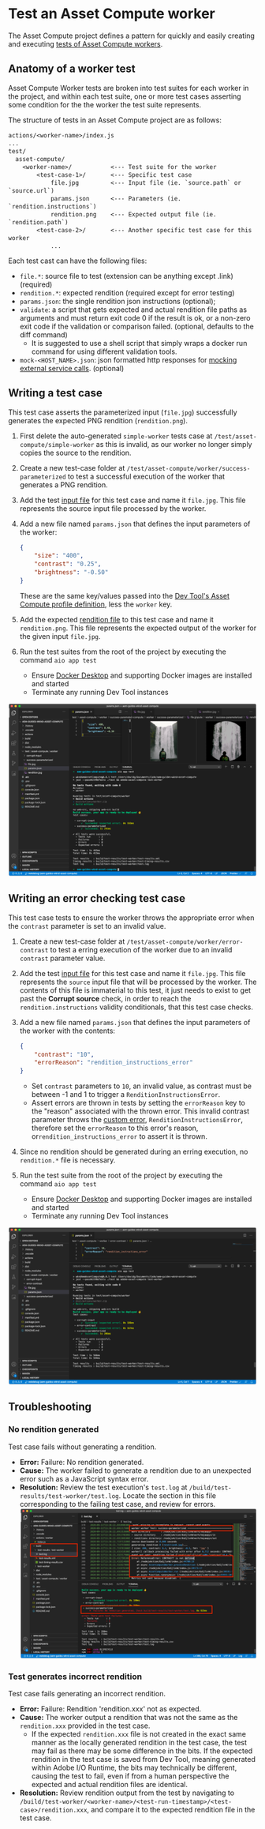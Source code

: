 # Test an Asset Compute worker

The Asset Compute project defines a pattern for quickly and easily creating and executing [tests of Asset Compute workers](https://docs.adobe.com/content/help/en/asset-compute/using/extend/test-custom-application.html).

## Anatomy of a worker test

Asset Compute Worker tests are broken into test suites for each worker in the project, and within each test suite, one or more test cases asserting some condition for the the worker the test suite represents.

The structure of tests in an Asset Compute project are as follows:

```
actions/<worker-name>/index.js
...
test/
  asset-compute/
    <worker-name>/           <--- Test suite for the worker
        <test-case-1>/       <--- Specific test case 
            file.jpg         <--- Input file (ie. `source.path` or `source.url`)
            params.json      <--- Parameters (ie. `rendition.instructions`)
            rendition.png    <--- Expected output file (ie. `rendition.path`)
        <test-case-2>/       <--- Another specific test case for this worker
            ...
```

Each test cast can have the following files:

+ `file.*`: source file to test (extension can be anything except .link) (required)
+ `rendition.*`: expected rendition (required except for error testing)
+ `params.json`: the single rendition json instructions (optional);
+ `validate`: a script that gets expected and actual rendition file paths as arguments and must return exit code 0 if the result is ok, or a non-zero exit code if the validation or comparison failed. (optional, defaults to the diff command)
    + It is suggested to use a shell script that simply wraps a docker run command for using different validation tools.
+ `mock-<HOST_NAME>.json`: json formatted http responses for [mocking external service calls](https://www.mock-server.com/mock_server/creating_expectations.html). (optional)


## Writing a test case

This test case asserts the parameterized input (`file.jpg`) successfully generates the expected PNG rendition (`rendition.png`).

1. First delete the auto-generated `simple-worker` tests case at `/test/asset-compute/simple-worker` as this is invalid, as our worker no longer simply copies the source to the rendition.
1. Create a new test-case folder at `/test/asset-compute/worker/success-parameterized` to test a successful execution of the worker that generates a PNG rendition.
1. Add the test [input file](./assets/test/success-parameterized/file.jpg) for this test case and name it `file.jpg`. This file represents the source input file processed by the worker.
1. Add a new file named `params.json` that defines the input parameters of the worker:
 
    ```json
    { 
        "size": "400",
        "contrast": "0.25",
        "brightness": "-0.50"
    }
    ```
    These are the same key/values passed into the [Dev Tool's Asset Compute profile definition](../develop/dev-tool.md), less the `worker` key.
1. Add the expected [rendition file](assets/test/success-parameterized/rendition.jpg) to this test case and name it `rendition.png`. This file represents the expected output of the worker for the given input `file.jpg`. 
1. Run the test suites from the root of the project by executing the command `aio app test`
    + Ensure [Docker Desktop](../set-up/development-environment.md#docker) and supporting Docker images are installed and started
    + Terminate any running Dev Tool instances

![Test - Success ](./assets/test/success-parameterized/result.png)

## Writing an error checking test case

This test case tests to ensure the worker throws the appropriate error when the `contrast` parameter is set to an invalid value.

1. Create a new test-case folder at `/test/asset-compute/worker/error-contrast` to test a erring execution of the worker due to an invalid `contrast` parameter value.
1. Add the test [input file](./assets/test/error-contrast/file.jpg) for this test case and name it `file.jpg`. This file represents the `source` input file that will be processed by the worker. The contents of this file is immaterial to this test, it just needs to exist to get past the __Corrupt source__ check, in order to reach the `rendition.instructions` validity conditionals, that this test case checks.
1. Add a new file named `params.json` that defines the input parameters of the worker with the contents:
 
    ```json
    {
        "contrast": "10",
        "errorReason": "rendition_instructions_error"
    }
    ```
    
    + Set `contrast` parameters to `10`, an invalid value, as contrast must be between -1 and 1 to trigger a `RenditionInstructionsError`.
    + Assert errors are thrown in tests by setting the `errorReason` key to the "reason" associated with the thrown error. This invalid contrast parameter throws the [custom error](../develop/worker.md#errors), `RenditionInstructionsError`, therefore set the `errorReason` to this error's reason, or`rendition_instructions_error` to assert it is thrown.

1. Since no rendition should be generated during an erring execution, no `rendition.*` file is necessary.
1. Run the test suite from the root of the project by executing the command `aio app test`
    + Ensure [Docker Desktop](../set-up/development-environment.md#docker) and supporting Docker images are installed and started
    + Terminate any running Dev Tool instances

![Test - Error contrast](./assets/test/error-contrast/result.png)

## Troubleshooting

### No rendition generated

Test case fails without generating a rendition.

+ __Error:__ Failure: No rendition generated.
+ __Cause:__ The worker failed to generate a rendition due to an unexpected error such as a JavaScript syntax error.
+ __Resolution:__ Review the test execution's `test.log` at `/build/test-results/test-worker/test.log`. Locate the section in this file corresponding to the failing test case, and review for errors.
   ![Troubleshooting - No rendition generated](./assets/test/troubleshooting__no-rendition-generated.png)

### Test generates incorrect rendition

Test case fails generating an incorrect rendition.

+ __Error:__ Failure: Rendition 'rendition.xxx' not as expected.
+ __Cause:__ The worker output a rendition that was not the same as the `rendition.xxx` provided in the test case. 
    + If the expected `rendition.xxx` file is not created in the exact same manner as the locally generated rendition in the test case, the test may fail as there may be some difference in the bits. If the expected rendition in the test case is saved from Dev Tool, meaning generated within Adobe I/O Runtime, the bits may technically be different, causing the test to fail, even if from a human perspective the expected and actual rendition files are identical.
+ __Resolution:__ Review rendition output from the test by navigating to `/build/test-worker/<worker-name>/<test-run-timestamp>/<test-case>/rendition.xxx`, and compare it to the expected rendition file in the test case.
